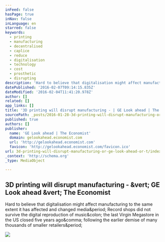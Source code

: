 ```yaml
---
inFeed: false
hasPage: true
inNav: false
inLanguage: en
starred: false
keywords:
  - printing
  - manufacturing
  - decentralised
  - caplice
  - reduce
  - digitalisation
  - technology
  - cost
  - prosthetic
  - disrupting
description: 'Hard to believe that digitalisation might affect manufacturing to the same extent it has affected and changed media. Record shops did not survive the digital reproduction of music: the last Virgin Megastore in the US closed five years ago, following the earlier demise of many thousands of smaller retailers.'
datePublished: '2016-02-07T09:14:15.835Z'
dateModified: '2016-02-04T11:41:20.978Z'
author: []
related: []
app_links: []
title: '3D printing will disrupt manufacturing - | GE Look ahead | The Economist'
sourcePath: _posts/2016-01-28-3d-printing-will-disrupt-manufacturing-or-ge-look-ahead-or-t.md
published: true
authors: []
publisher:
  name: 'GE Look ahead | The Economist'
  domain: gelookahead.economist.com
  url: 'http://gelookahead.economist.com'
  favicon: 'http://gelookahead.economist.com/favicon.ico'
url: 3d-printing-will-disrupt-manufacturing-or-ge-look-ahead-or-t/index.html
_context: 'http://schema.org'
_type: MediaObject

---
```

<article style=""><h1>3D printing will disrupt manufacturing - &amp;vert; GE Look ahead &amp;vert; The Economist</h1><p>Hard to believe that digitalisation might affect manufacturing to the same extent it has affected and changed media&amp;period; Record shops did not survive the digital reproduction of music&amp;colon; the last Virgin Megastore in the US closed five years ago&amp;comma; following the earlier demise of many thousands of smaller retailers&amp;period;</p><img src="http://gereports.cdnist.com/wp-content/uploads/2016/01/14114201/099B1880-Edit.jpg" /></article>